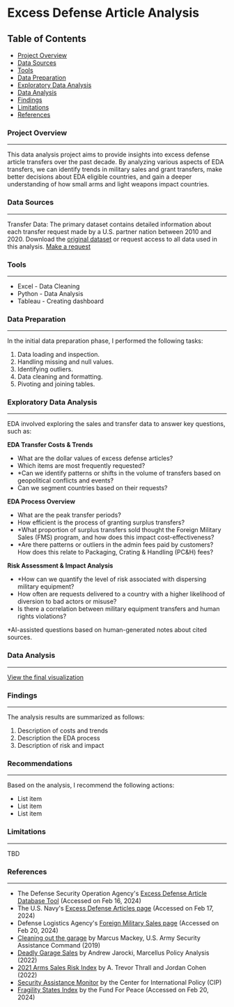 # Excess Defense Article Analysis

## Table of Contents

- [Project Overview](#project-overview)
- [Data Sources](#data-sources)
- [Tools](#tools)
- [Data Preparation](#data-preparation)
- [Exploratory Data Analysis](#exploratory-data-analysis)
- [Data Analysis](#data-analysis)
- [Findings](#findings)
- [Limitations](#limitations)
- [References](#references)

### Project Overview
---
This data analysis project aims to provide insights into excess defense article transfers over the past decade. By analyzing various aspects of EDA transfers, we can identify trends in military sales and grant transfers, make better decisions about EDA eligible countries, and gain a deeper understanding of how small arms and light weapons impact countries.

### Data Sources
---
Transfer Data: The primary dataset contains detailed information about each transfer request made by a U.S. partner nation between 2010 and 2020. Download the [original dataset](https://www.dsca.mil/programs/excess-defense-articles-eda) or request access to all data used in this analysis. [Make a request](https://docs.google.com/spreadsheets/d/1L3oU8nTgK4r6ba8HcSyicVSi8TEqoQQ-AaNiphXEHbk/edit?usp=sharing)

### Tools
---
- Excel - Data Cleaning
- Python - Data Analysis
- Tableau - Creating dashboard

### Data Preparation
---
In the initial data preparation phase, I performed the following tasks:
1. Data loading and inspection.
2. Handling missing and null values.
3. Identifying outliers.
4. Data cleaning and formatting.
5. Pivoting and joining tables.

### Exploratory Data Analysis
---
EDA involved exploring the sales and transfer data to answer key questions, such as:

**EDA Transfer Costs & Trends**
- What are the dollar values of excess defense articles?
- Which items are most frequently requested?
- *Can we identify patterns or shifts in the volume of transfers based on geopolitical conflicts and events?
- Can we segment countries based on their requests?

**EDA Process Overview**
- What are the peak transfer periods?
- How efficient is the process of granting surplus transfers?
- *What proportion of surplus transfers sold thought the Foreign Military Sales (FMS) program, and how does this impact cost-effectiveness?
- *Are there patterns or outliers in the admin fees paid by customers? How does this relate to Packaging, Crating & Handling (PC&H) fees?

**Risk Assessment & Impact Analysis**
- *How can we quantify the level of risk associated with dispersing military equipment?
- How often are requests delivered to a country with a higher likelihood of diversion to bad actors or misuse?
- Is there a correlation between military equipment transfers and human rights violations?

*AI-assisted questions based on human-generated notes about cited sources.

### Data Analysis
---
[View the final visualization](https://public.tableau.com/app/discover)

### Findings
---
The analysis results are summarized as follows:
1. Description of costs and trends
2. Description the EDA process
3. Description of risk and impact

### Recommendations
---
Based on the analysis, I recommend the following actions:
- List item
- List item
- List item

### Limitations
---
TBD

### References
---
- The Defense Security Operation Agency's [Excess Defense Article Database Tool](https://www.dsca.mil/programs/excess-defense-articles-eda) (Accessed on Feb 16, 2024)
- The U.S. Navy's [Excess Defense Articles page](https://www.secnav.navy.mil/nipo/Pages/About/Security%20Assitance/Excess-Defense-Articles.aspx#:~:text=Defense%20articles%20and%20military%20equipment,vehicles%2C%20aircraft%2C%20and%20ships.) (Accessed on Feb 17, 2024)
- Defense Logistics Agency's [Foreign Military Sales page](https://www.dla.mil/Disposition-Services/Offers/FMS/) (Accessed on Feb 20, 2024)
- [Cleaning out the garage](https://www.army.mil/article/226448/cleaning_out_the_garage) by Marcus Mackey, U.S. Army Security Assistance Command (2019)
- [Deadly Garage Sales](https://jqas.org/wp-content/uploads/2022/07/Jarocki-Analysis.pdf) by Andrew Jarocki, Marcellus Policy Analysis (2022)
- [2021 Arms Sales Risk Index](https://www.cato.org/study/2021-arms-sales-risk-index) by A. Trevor Thrall and Jordan Cohen (2022)
- [Security Assistance Monitor](https://securityassistance.org/) by the Center for International Policy (CIP)
- [Fragility States Index](https://fragilestatesindex.org/excel/) by the Fund For Peace (Accessed on Feb 20, 2024)
